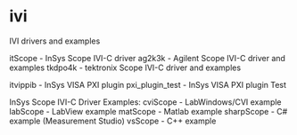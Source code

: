 # ivi
IVI drivers and examples

itScope - InSys Scope IVI-C driver
ag2k3k  - Agilent Scope IVI-C driver and examples
tkdpo4k - tektronix Scope IVI-C driver and examples

itvippib - InSys VISA PXI plugin 
pxi_plugin_test - InSys VISA PXI plugin Test

InSys Scope IVI-C Driver Examples:
cviScope    - LabWindows/CVI example
labScope    - LabView example
matScope    - Matlab example
sharpScope  - C# example (Measurement Studio)
vsScope     - C++ example 

